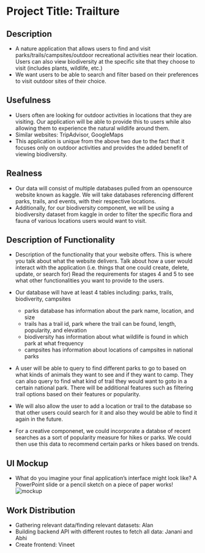 # Project Title: Trailture

## Description
- A nature application that allows users to find and visit parks/trails/campsites/outdoor recreational activities near their location. Users can also view biodiversity at the specific site that they choose to visit (includes plants, wildlife, etc.)
- We want users to be able to search and filter based on their preferences to visit outdoor sites of their choice.

## Usefulness
- Users often are looking for outdoor activities in locations that they are visiting. Our application will be able to provide this to users while also allowing them to experience the natural wildlife around them.
- Similar websites: TripAdvisor, GoogleMaps
- This application is unique from the above two due to the fact that it focuses only on outdoor activities and provides the added benefit of viewing biodiversity.
 
## Realness
- Our data will consist of multiple databases pulled from an opensource website known as kaggle. We will take databases referencing different parks, trails, and events, with their respective locations.
- Additionally, for our biodiversity component, we will be using a biodiversity dataset from kaggle in order to filter the specific flora and fauna of various locations users would want to visit.

## Description of Functionality 
- Description of the functionality that your website offers. This is where you talk about what the website delivers. Talk about how a user would interact with the application (i.e. things that one could create, delete, update, or search for) Read the requirements for stages 4 and 5 to see what other functionalities you want to provide to the users. 

- Our database will have at least 4 tables including: parks, trails, biodiverity, campsites
  - parks database has information about the park name, location, and size 
  - trails has a trail id, park where the trail can be found, length, popularity, and elevation 
  - biodiversity has information about what wildlife is found in which park at what frequency 
  - campsites has information about locations of campsites in national parks 
- A user will be able to query to find different parks to go to based on what kinds of animals they want to see and if they want to camp. They can also query to find what kind of trail they would want to goto in a certain national park. There will be additional features such as filtering trail options based on their features or popularity. 
- We will also allow the user to add a location or trail to the database so that other users could search for it and also they would be able to find it again in the future. 
- For a creative componenet, we could incorporate a databse of recent searches as a sort of popularity measure for hikes or parks. We could then use this data to recommend certain parks or hikes based on trends. 

## UI Mockup
- What do you imagine your final application’s interface might look like? A PowerPoint slide or a pencil sketch on a piece of paper works!
![mockup](https://user-images.githubusercontent.com/37272048/132936648-dbec804c-7c63-4fef-90f6-ca9aec8fb4e7.jpg)

## Work Distribution
- Gathering relevant data/finding relevant datasets: Alan
- Building backend API with different routes to fetch all data: Janani and Abhi
- Create frontend: Vineet

